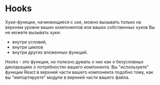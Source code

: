 # Hooks

Хуки-функции, начинающиеся с use, можно вызывать только на верхнем уровне ваших компонентов или ваших собственных хуков Вы не можете вызывать хуки:

- внутри условий,
- внутри циклов
- внутри других вложенных функций.

Hooks - это функции, но полезно думать о них как о безусловных декларациях о потребностях вашего компонента. Вы "используете" функции React в верхней части вашего компонента подобно тому, как вы "импортируете" модули в верхней части вашего файла.
